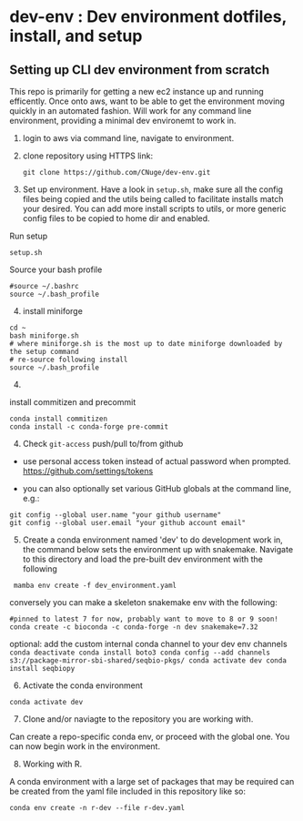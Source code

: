 # dev-env : Dev environment dotfiles, install, and setup


## Setting up CLI dev environment from scratch

This repo is primarily for getting a new ec2 instance up and running efficently. Once onto aws, want to be able to get the environment moving quickly in an automated fashion. Will work for any command line environment, providing a minimal dev environemt to work in.

1. login to aws via command line, navigate to environment.

2. clone repository using HTTPS link:

    ```
    git clone https://github.com/CNuge/dev-env.git
    ```

3. Set up environment.
Have a look in `setup.sh`, make sure all the config files being copied and the utils being called to facilitate installs match your desired. You can add more install scripts to utils, or more generic config files to be copied to home dir and enabled.

Run setup
```
setup.sh
```
Source your bash profile
```
#source ~/.bashrc
source ~/.bash_profile

```

4. install miniforge

```
cd ~
bash miniforge.sh
# where miniforge.sh is the most up to date miniforge downloaded by the setup command
# re-source following install
source ~/.bash_profile
```

4. 
install commitizen and precommit
```
conda install commitizen
conda install -c conda-forge pre-commit

```

4. Check `git-access` push/pull to/from github
- use personal access token instead of actual password when prompted.
 https://github.com/settings/tokens

- you can also optionally set various GitHub globals at the command line, e.g.:
```
git config --global user.name "your github username"
git config --global user.email "your github account email"
```

5. Create a conda environment named 'dev' to do development work in, the command below sets the environment up with snakemake. Navigate to this directory and load the pre-built dev environment with the following

```
 mamba env create -f dev_environment.yaml 
```

conversely you can make a skeleton snakemake env with the following:
```
#pinned to latest 7 for now, probably want to move to 8 or 9 soon!
conda create -c bioconda -c conda-forge -n dev snakemake=7.32
```

optional: add the custom internal conda channel to your dev env channels
    ```
    conda deactivate
    conda install boto3
    conda config --add channels s3://package-mirror-sbi-shared/seqbio-pkgs/
    conda activate dev
    conda install seqbiopy
    ```



6. Activate the conda environment 

```
conda activate dev
```

7. Clone and/or naviagte to the repository you are working with.

Can create a repo-specific conda env, or proceed with the global one. You can now begin work in the environment.


8. Working with R.

A conda environment with a large set of packages that may be required can be created from the yaml file included in this repository like so: 
```
conda env create -n r-dev --file r-dev.yaml
```



